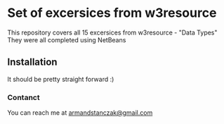 # Set of excersices from w3resource

This repository covers all 15 excersices from w3resource - "Data Types"
They were all completed using NetBeans

## Installation

It should be pretty straight forward :)

### Contanct

You can reach me at armandstanczak@gmail.com
